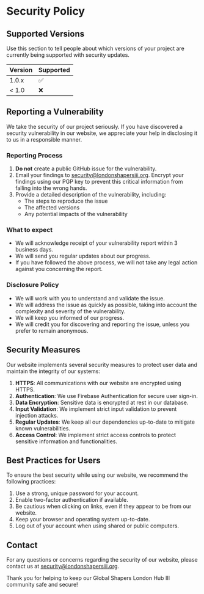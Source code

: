 # Security Policy

## Supported Versions

Use this section to tell people about which versions of your project are currently being supported with security updates.

| Version | Supported          |
| ------- | ------------------ |
| 1.0.x   | :white_check_mark: |
| < 1.0   | :x:                |

## Reporting a Vulnerability

We take the security of our project seriously. If you have discovered a security vulnerability in our website, we appreciate your help in disclosing it to us in a responsible manner.

### Reporting Process

1. **Do not** create a public GitHub issue for the vulnerability.
2. Email your findings to [security@londonshapersiii.org](mailto:security@londonshapersiii.org). Encrypt your findings using our PGP key to prevent this critical information from falling into the wrong hands.
3. Provide a detailed description of the vulnerability, including:
   - The steps to reproduce the issue
   - The affected versions
   - Any potential impacts of the vulnerability

### What to expect

- We will acknowledge receipt of your vulnerability report within 3 business days.
- We will send you regular updates about our progress.
- If you have followed the above process, we will not take any legal action against you concerning the report.

### Disclosure Policy

- We will work with you to understand and validate the issue.
- We will address the issue as quickly as possible, taking into account the complexity and severity of the vulnerability.
- We will keep you informed of our progress.
- We will credit you for discovering and reporting the issue, unless you prefer to remain anonymous.

## Security Measures

Our website implements several security measures to protect user data and maintain the integrity of our systems:

1. **HTTPS**: All communications with our website are encrypted using HTTPS.
2. **Authentication**: We use Firebase Authentication for secure user sign-in.
3. **Data Encryption**: Sensitive data is encrypted at rest in our database.
4. **Input Validation**: We implement strict input validation to prevent injection attacks.
5. **Regular Updates**: We keep all our dependencies up-to-date to mitigate known vulnerabilities.
6. **Access Control**: We implement strict access controls to protect sensitive information and functionalities.

## Best Practices for Users

To ensure the best security while using our website, we recommend the following practices:

1. Use a strong, unique password for your account.
2. Enable two-factor authentication if available.
3. Be cautious when clicking on links, even if they appear to be from our website.
4. Keep your browser and operating system up-to-date.
5. Log out of your account when using shared or public computers.

## Contact

For any questions or concerns regarding the security of our website, please contact us at [security@londonshapersiii.org](mailto:security@londonshapersiii.org).

Thank you for helping to keep our Global Shapers London Hub III community safe and secure!
